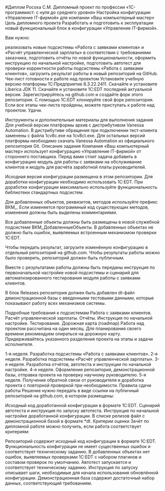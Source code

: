 #Диплом Росоха С.М.
Дипломный проект по профессии «1С-программист: с нуля до среднего уровня»
Настройка конфигурации «Управление IT-фирмой» для компании «Ваш компьютерный мастер»
Цель дипломного проекта
Разработать и подготовить к эксплуатации новый функциональный блок в конфигурации «Управление IT-фирмой».

Вам нужно:

реализовать новые подсистемы «Работа с заявками клиентов» и «Расчёт управленческой зарплаты» в соответствии с требованиями заказчика,
подготовить отчёты по новой функциональности,
оформить инструкцию по начальной настройке,
подготовить автотест для проверки корректности работы подсистемы «Работа с заявками клиентов»,
загрузить результат работы в новый репозиторий на GitHub.
Чек-лист готовности к работе над проектом
Установите учебную версию платформы 1С:Предприятие 8.3.22.2411.
Скачайте и установите Liberica JDK 11.
Скачайте и установите 1С:EDT последней актуальной версии.
Зарегистрируйтесь на github.com и создайте форк этого репозитория.
С помощью 1С:EDT клонируйте свой форк репозитория.
Если все этапы чек-листа пройдены, можете приступать к работе над проектом. Удачи.

Инструменты и дополнительные материалы для выполнения задания
Для учебной версии платформы архив с дистрибутивом Vanessa Automation. В дистрибутиве обращения при подключении тест-клиента заменены с файла 1cv8c.exe на 1cv8ct.exe.
Для остальных версий платформы необходимо скачать Vanessa Automation из официального репозитория Git.
Описание задания
Компания «Ваш компьютерный мастер» использует конфигурацию «Управление IT-фирмой» от стороннего поставщика. Перед вами стоит задача добавить в конфигурацию модуль для работы с заявками на обслуживание клиентов и модуль для расчёта заработной платы руководителей.

Исходная версия конфигурации размещена в этом репозитории. Для доработки конфигурации необходимо использовать 1C:EDT. При доработке конфигурации максимально используйте функциональность библиотеки стандартных подсистем.

Для добавленных объектов, реквизитов, методов используйте префикс ВКМ_. Если изменяется программный код существующих методов, изменения должны быть выделены комментариями.

Все добавленные объекты должны быть размещены в новой служебной подсистеме ВКМ_ДобавленныеОбъекты. В добавленных объектах не должно быть ошибок, выявляемых встроенным механизмом проверки 1С:EDT.

Чтобы передать результат, загрузите изменённую конфигурацию в отдельный репозиторий на github.com. Чтобы результаты работы можно было проверить, репозиторий должен быть публичным.

Вместе с результатами работы должны быть переданы инструкция по первоначальной настройке новой подсистемы и сценарий для автоматизированного тестирования модуля работы с заявками клиентов.

В блок Releases репозитория должен быть добавлен dt-файл демонстрационной базы с введенными тестовыми данными, которые показывают работу всех механизмов системы.

Подробные требования к подсистемам
Работа с заявками клиентов.
Расчёт управленческой зарплаты.
Отчёты.
Инструкция по начальной настройке.
Тестирование.
Дорожная карта (roadmap)
Работа над проектом рассчитана на один месяц. Для планирования своего времени рекомендуем опираться на дорожную карту. Придерживайтесь указанного разделения проекта на этапы и задачи исполнителя.

1-я неделя. Разработка подсистемы «Работа с заявками клиентов».
2-я неделя. Разработка подсистемы «Расчёт управленческой зарплаты».
3-я неделя. Разработка отчётов, автотеста и инструкции по начальной настройке.
4-я неделя. Оформление репозитория, демонстрационной базы, отправка проекта на проверку научному руководителю.
5-я неделя. Получение обратной связи от руководителя и доработка проекта с повторной проверкой при необходимости.
Правила сдачи работы
Решение нужно передать в виде ссылки на публичный репозиторий на github.com, в котором размещены:

Исходный код доработанной конфигурации в формате 1C:EDT.
Сценарий автотеста и инструкция по запуску автотеста.
Инструкция по начальной настройке доработанной конфигурации.
В списке релизов файл с демонстрационной базой в формате *dt.
Критерии оценки
Зачёт по дипломной работе можно получить, если работа соответствует критериям:

Репозиторий содержит исходный код конфигурации в формате 1C:EDT.
Функциональность конфигурации не имеет существенных ошибок и соответствует техническому заданию.
В добавленных объектах нет ошибок, выявляемых проверками 1C:EDT с набором плагинов и составом проверок по умолчанию.
Автотест запускается и соответствует техническому заданию.
Инструкция по запуску описывает шаги, необходимые для начала использования обновлённой конфигурации.
Демонстрационная база содержит достаточный набор данных, соответствующий требованиям.
